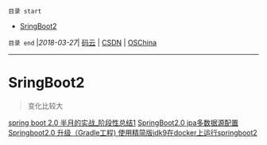 `目录 start`
 
- [SringBoot2](#sringboot2)

`目录 end` |_2018-03-27_| [码云](https://gitee.com/kcp1104) | [CSDN](http://blog.csdn.net/kcp606) | [OSChina](https://my.oschina.net/kcp1104)
****************************************
# SringBoot2
> 变化比较大

[spring boot 2.0 半月的实战_阶段性总结1](https://blog.csdn.net/freexyxyz/article/details/79003438)
[SpringBoot2.0 jpa多数据源配置 ](https://blog.csdn.net/tianyaleixiaowu/article/details/78905149)
[Springboot2.0 升级（Gradle工程) ](https://my.oschina.net/tangdu/blog/1625336)
[使用精简版jdk9在docker上运行springboot2 ](https://my.oschina.net/go4it/blog/1623004)